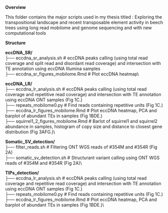 **Overview**

This folder contains the major scripts used in my thesis titled : 
Exploring the transpositional landscape and recent transposable element activity in beech trees using long read mobilome and genome sequencing  and with new computational tools

**Structure**



**eccDNA_SR/**\
  ├── eccdna_sr_analysis.sh     # eccDNA peaks calling (using total read coverage and split read and disordant read coverage) and intersection with TE annotation using eccDNA Illumina samples\
  ├── eccdna_sr_figures_mobilome.Rmd    # Plot eccDNA heatmap\


**eccDNA_LR/**\
  ├── eccdna_lr_analysis.sh     # eccDNA peaks calling (using total read coverage and repetitive read coverage) and intersection with TE annotation using eccDNA ONT samples (Fig 1C.)\
    ├── repeats_mobilome0.py    # Find reads containing repetitive units (Fig 1C.)\
  ├── eccdna_lr_figures_mobilome.Rmd    # Plot eccDNA heatmap, PCA and barplot of abundant TEs in samples (Fig 1BDE.)\
  ├── squirrel1_2_figures_mobilome.Rmd    # Barlot of squirrel1 and squirrel2 abundance in samples, histogram of copy size and distance to closest gene distribution (Fig 3AFG.)\


**Somatic_SV_detection/**\
  ├── filter_reads.sh     # Filtering ONT WGS reads of #354M and #354R (Fig 2A)\
  ├── somatic_sv_detection.sh   # Structurant variant calling using ONT WGS reads of #354M and #354R (Fig 2A)\


**TIPs_detection/**\
  ├── eccdna_lr_analysis.sh     # eccDNA peaks calling (using total read coverage and repetitive read coverage) and intersection with TE annotation using eccDNA ONT samples (Fig 1C.)\
    ├── repeats_mobilome0.py    # Find reads containing repetitive units (Fig 1C.)\
  ├── eccdna_lr_figures_mobilome.Rmd    # Plot eccDNA heatmap, PCA and barplot of abundant TEs in samples (Fig 1BDE.)\
